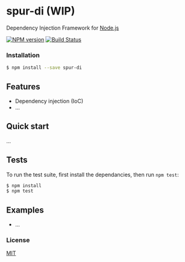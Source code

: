 # spur-di (WIP)

Dependency Injection Framework for [Node.js](http://nodejs.org/)

[![NPM version](https://badge.fury.io/js/spur-di.png)](http://badge.fury.io/js/spur-di)
[![Build Status](https://travis-ci.org/SpurFramework/spur-di.png?branch=master)](https://travis-ci.org/SpurFramework/spur-di)

### Installation

```bash
$ npm install --save spur-di
```

## Features

  * Dependency injection (IoC)
  * ...

## Quick start

...

## Tests

To run the test suite, first install the dependancies, then run `npm test`:

```bash
$ npm install
$ npm test
```

## Examples

  * ...

### License

[MIT](LICENSE)
